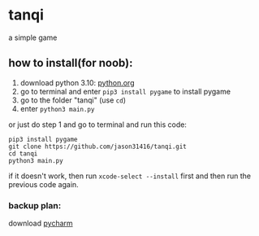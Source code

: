 # tanqi
a simple game

## how to install(for noob):
1. download python 3.10: [python.org](https://www.python.org/downloads/)
2. go to terminal and enter `pip3 install pygame` to install pygame
3. go to the folder "tanqi" (use `cd`)
4. enter `python3 main.py`

or just do step 1 and go to terminal and run this code:
```
pip3 install pygame
git clone https://github.com/jason31416/tanqi.git
cd tanqi
python3 main.py
```

if it doesn't work, then run `xcode-select --install` first and then run the previous code again.

### backup plan:
download [pycharm](https://www.jetbrains.com/pycharm/download/#section=mac)
